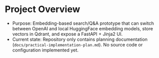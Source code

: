 # Project Overview
- Purpose: Embedding-based search/Q&A prototype that can switch between OpenAI and local HuggingFace embedding models, store vectors in Qdrant, and expose a FastAPI + Jinja2 UI.
- Current state: Repository only contains planning documentation (`docs/practical-implementation-plan.md`). No source code or configuration implemented yet.